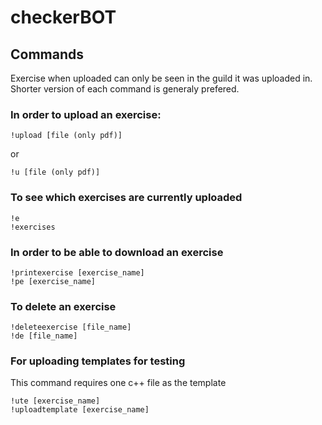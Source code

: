 # checkerBOT
## Commands

Exercise when uploaded can only be seen in the guild it was uploaded in.
Shorter version of each command is generaly prefered.

### In order to upload an exercise:
```
!upload [file (only pdf)]
```
or
```
!u [file (only pdf)]
```

### To see which exercises are currently uploaded 
```
!e
!exercises
```

### In order to be able to download an exercise 
```
!printexercise [exercise_name]
!pe [exercise_name]
```

### To delete an exercise
```
!deleteexercise [file_name]
!de [file_name]
```
### For uploading templates for testing
This command requires one c++ file as the template
```
!ute [exercise_name]
!uploadtemplate [exercise_name]
```
